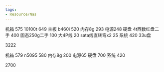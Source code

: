 ```yaml
---
tags:
- Resource/Nas
---
```


机箱 575
10100t 649
主板 b460i 520
内存8g 293
电源248
硬盘 4t西数红盘二手 400
固态250g二手 100
大4P线 20
sata线直转弯x2 25
系统 420 33u盘

3222

机箱 579
n5095 580
内存8g 200
电源65
硬盘 700
系统 420

2700
